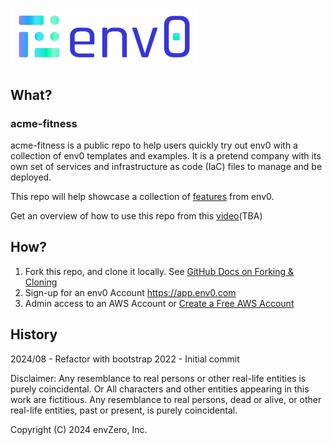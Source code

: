 # [<img src="Env0-Color.svg" width="300" alt="env0 Logo">](https://env0.com)

## What?

### acme-fitness
acme-fitness is a public repo to help users quickly try out env0 with a collection of env0 templates and examples. It is a pretend company with its own set of services and infrastructure as code (IaC) files to manage and be deployed.

This repo will help showcase a collection of [features](https://docs.env0.com/docs/features) from env0.

Get an overview of how to use this repo from this [video](https://www.youtube.com/c/envZero/videos)(TBA)

## How?

1. Fork this repo, and clone it locally. See [GitHub Docs on Forking & Cloning](https://docs.github.com/en/get-started/quickstart/fork-a-repo#forking-a-repository)
2. Sign-up for an env0 Account https://app.env0.com
3. Admin access to an AWS Account or [Create a Free AWS Account](https://aws.amazon.com/free/)

## History
2024/08 - Refactor with bootstrap
2022    - Initial commit

Disclaimer: 
Any resemblance to real persons or other real-life entities is purely coincidental. Or All characters and other entities appearing in this work are fictitious. Any resemblance to real persons, dead or alive, or other real-life entities, past or present, is purely coincidental.

Copyright (C) 2024 envZero, Inc.